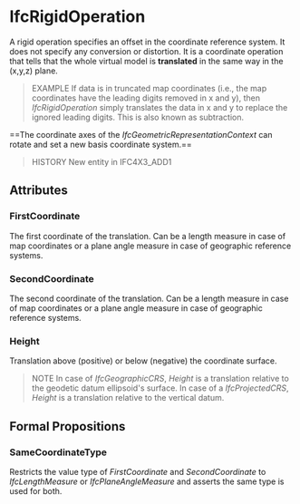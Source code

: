 # IfcRigidOperation

A rigid operation specifies an offset in the coordinate reference system. It does not specify any conversion or distortion. It is a coordinate operation that tells that the whole virtual model is **translated** in the same way in the (x,y,z) plane.

> EXAMPLE  If data is in truncated map coordinates (i.e., the map coordinates have the leading digits removed in x and y), then _IfcRigidOperation_ simply translates the data in x and y to replace the ignored leading digits. This is also known as subtraction.

==The coordinate axes of the _IfcGeometricRepresentationContext_ can rotate and set a new basis coordinate system.==

> HISTORY New entity in IFC4X3_ADD1

## Attributes

### FirstCoordinate

The first coordinate of the translation. Can be a length measure in case of map coordinates or a plane angle measure in case of geographic reference systems.

### SecondCoordinate

The second coordinate of the translation. Can be a length measure in case of map coordinates or a plane angle measure in case of geographic reference systems.

### Height

Translation above (positive) or below (negative) the coordinate surface.

> NOTE  In case of _IfcGeographicCRS_, *Height* is a translation relative to the geodetic datum ellipsoid's surface. In case of a _IfcProjectedCRS_, *Height* is a translation relative to the vertical datum.

## Formal Propositions

### SameCoordinateType

Restricts the value type of _FirstCoordinate_ and _SecondCoordinate_ to _IfcLengthMeasure_ or _IfcPlaneAngleMeasure_ and asserts the same type is used for both.
